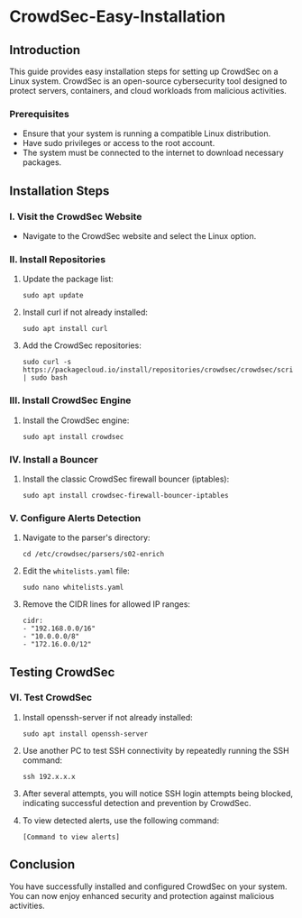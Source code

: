 # CrowdSec-Easy-Installation

## Introduction
This guide provides easy installation steps for setting up CrowdSec on a Linux system. CrowdSec is an open-source cybersecurity tool designed to protect servers, containers, and cloud workloads from malicious activities.

### Prerequisites
- Ensure that your system is running a compatible Linux distribution.
- Have sudo privileges or access to the root account.
- The system must be connected to the internet to download necessary packages.

## Installation Steps

### I. Visit the CrowdSec Website
- Navigate to the CrowdSec website and select the Linux option.

### II. Install Repositories
1. Update the package list:
    ```
    sudo apt update
    ```
2. Install curl if not already installed:
    ```
    sudo apt install curl
    ```
3. Add the CrowdSec repositories:
    ```
    sudo curl -s https://packagecloud.io/install/repositories/crowdsec/crowdsec/script.deb.sh | sudo bash
    ```

### III. Install CrowdSec Engine
1. Install the CrowdSec engine:
    ```
    sudo apt install crowdsec
    ```

### IV. Install a Bouncer
1. Install the classic CrowdSec firewall bouncer (iptables):
    ```
    sudo apt install crowdsec-firewall-bouncer-iptables
    ```

### V. Configure Alerts Detection
1. Navigate to the parser's directory:
    ```
    cd /etc/crowdsec/parsers/s02-enrich
    ```
2. Edit the `whitelists.yaml` file:
    ```
    sudo nano whitelists.yaml
    ```
3. Remove the CIDR lines for allowed IP ranges:
    ```
    cidr:
    - "192.168.0.0/16"
    - "10.0.0.0/8"
    - "172.16.0.0/12"
    ```

## Testing CrowdSec

### VI. Test CrowdSec
1. Install openssh-server if not already installed:
    ```
    sudo apt install openssh-server
    ```
2. Use another PC to test SSH connectivity by repeatedly running the SSH command:
    ```
    ssh 192.x.x.x
    ```
3. After several attempts, you will notice SSH login attempts being blocked, indicating successful detection and prevention by CrowdSec.

4. To view detected alerts, use the following command:
    ```
    [Command to view alerts]
    ```

## Conclusion
You have successfully installed and configured CrowdSec on your system. You can now enjoy enhanced security and protection against malicious activities.
